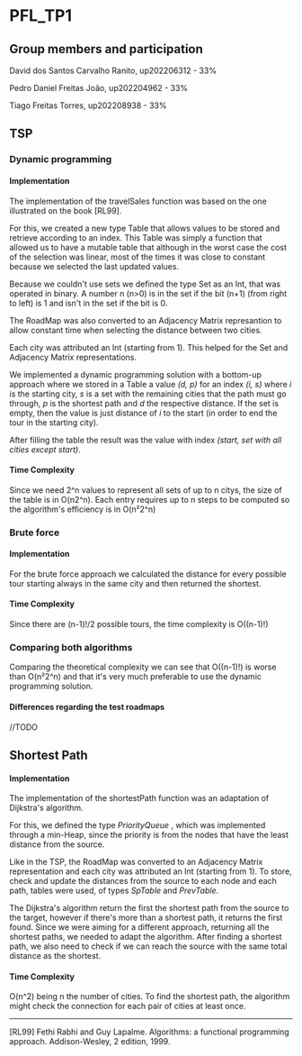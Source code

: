 # PFL_TP1

## Group members and participation

David dos Santos Carvalho Ranito, up202206312  - 33%

Pedro Daniel Freitas João,        up202204962  - 33%

Tiago Freitas Torres,             up202208938  - 33%

## TSP

### Dynamic programming

#### Implementation
The implementation of the travelSales function was based on the one illustrated on the book [RL99]. 

For this, we created a new type Table that allows values to be stored and retrieve according to an index. This Table was simply a function that allowed us to have a mutable table that although in the worst case the cost of the selection was linear, most of the times it was close to constant because we selected the last updated values.

Because we couldn't use sets we defined the type Set as an Int, that was operated in binary. A number n (n>0) is in the set if the bit (n+1) (from right to left) is 1 and isn't in the set if the bit is 0.

The RoadMap was also converted to an Adjacency Matrix represantion to allow constant time when selecting the distance between two cities.

Each city was attributed an Int (starting from 1). This helped for the Set and Adjacency Matrix representations.

We implemented a dynamic programming solution with a bottom-up approach where we stored in a Table a value *(d, p)* for an index *(i, s)* where *i* is the starting city, *s* is a set with the remaining cities that the path must go through, *p* is the shortest path and *d* the respective distance. If the set is empty, then the value is just distance of *i* to the start (in order to end the tour in the starting city).

After filling the table the result was the value with index *(start, set with all cities except start)*.

#### Time Complexity
Since we need 2^n values to represent all sets of up to n citys, the size of the table is in O(n2^n). Each entry requires up to n steps to be computed so the algorithm's efficiency is in O(n²2^n)

### Brute force

#### Implementation
For the brute force approach we calculated the distance for every possible tour starting always in the same city and then returned the shortest.

#### Time Complexity
Since there are (n-1)!/2 possible tours, the time complexity is O((n-1)!) 

### Comparing both algorithms

Comparing the theoretical complexity we can see that O((n-1)!) is worse than O(n²2^n) and that it's very much preferable to use the dynamic programming solution.

#### Differences regarding the test roadmaps

//TODO


## Shortest Path

#### Implementation

The implementation of the shortestPath function was an adaptation of Dijkstra's algorithm.

For this, we defined the type *PriorityQueue* , which was implemented through a min-Heap, since the priority is from the nodes that have the least distance from the source. 

Like in the TSP, the RoadMap was converted to an Adjacency Matrix representation and each city was attributed an Int (starting from 1).
To store, check and update the distances from the source to each node and each path, tables were used, of types *SpTable* and *PrevTable*. 
 
The Dijkstra's algorithm return the first the shortest path from the source to the target, however if there's more than a shortest path, it returns the first found. Since we were aiming for a different approach, returning all the shortest paths, we needed to adapt the algorithm. After finding a shortest path, we also need to check if we can reach the source with the same total distance as the shortest.

#### Time Complexity

O(n^2) being n the number of cities. To find the shortest path, the algorithm might check the connection for each pair of cities at least once. 

---

[RL99] Fethi Rabhi and Guy Lapalme. Algorithms: a functional programming approach. Addison-Wesley, 2 edition, 1999.
